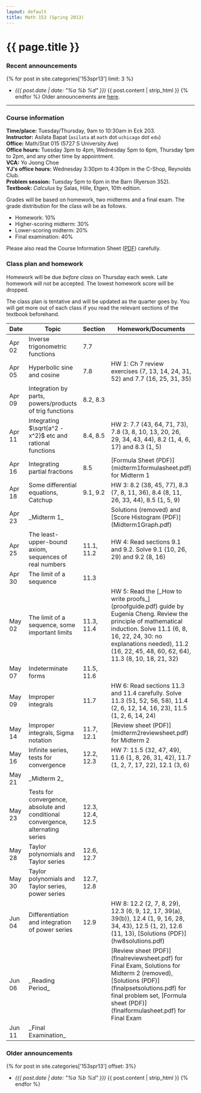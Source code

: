 ```yaml
---
layout: default
title: Math 153 (Spring 2013)
---
```


# {{ page.title }}

### Recent announcements
{% for post in site.categories['153spr13'] limit: 3 %}
* _({{ post.date | date: "%a %b %d" }})_ {{ post.content | strip_html }}
{% endfor %}
Older announcements are [here](#older-announcements).

----
### Course information
**Time/place:** Tuesday/Thursday, 9am to 10:30am in Eck 203.  
**Instructor:** Asilata Bapat (`asilata` at `math` dot `uchicago` dot `edu`)  
**Office:** Math/Stat 015 (5727 S University Ave)  
**Office hours:** Tuesday 3pm to 4pm, Wednesday 5pm to 6pm, Thursday 1pm to 2pm, and any other time by appointment.  
**VCA:** Yo Joong Choe  
**YJ's office hours:** Wednesday 3:30pm to 4:30pm in the C-Shop, Reynolds Club.  
**Problem session:** Tuesday 5pm to 6pm in the Barn (Ryerson 352).  
**Textbook:** _Calculus_ by Salas, Hille, Etgen, 10th edition.  

Grades will be based on homework, two midterms and a final exam. The grade distribution for the class will be as follows.

* Homework: 10%
* Higher-scoring midterm: 30%
* Lower-scoring midterm: 20%
* Final examination: 40%

Please also read the Course Information Sheet ([PDF](courseinformation.pdf)) carefully.

### Class plan and homework
Homework will be due _before class_ on Thursday each week. Late homework will not be accepted. The lowest homework score will be dropped.

The class plan is tentative and will be updated as the quarter goes by. You will get more out of each class if you read the relevant sections of the textbook beforehand.

<div class="classplan">
<table>
<thead>
<tr>
<th>Date</th>
<th>Topic</th>
<th>Section</th>
<th>Homework/Documents</th>
</tr>
</thead>

<tbody>
<tr>
<td>Apr 02</td>
<td>Inverse trigonometric functions</td>
<td>7.7</td>
<td></td>
 </tr>

 <tr>
 <td>Apr 05</td>
 <td>Hyperbolic sine and cosine</td>
 <td>7.8</td>
 <td>HW 1: Ch 7 review exercises (7, 13, 14, 24, 31, 52) and 7.7 (16, 25, 31, 35)</td>
</tr>

<tr>
<td>Apr 09</td>
<td>Integration by parts, powers/products of trig functions</td>
<td>8.2, 8.3</td>
<td></td>
</tr>

<tr>
<td>Apr 11</td>
<td>Integrating $\sqrt{a^2 - x^2}$ etc and rational functions</td>
<td>8.4, 8.5</td>
<td>HW 2: 7.7 (43, 64, 71, 73), 7.8 (3, 8, 10, 13, 20, 26, 29, 34, 43, 44), 8.2 (1, 4, 6, 17) and 8.3 (1, 5)</td>
</tr>

<tr>
<td>Apr 16</td>
<td>Integrating partial fractions</td>
<td>8.5</td>
<td>[Formula Sheet (PDF)](midterm1formulasheet.pdf) for Midterm 1</td>
</tr>

<tr>
<td>Apr 18</td>
<td>Some differential equations, Catchup</td>
<td>9.1, 9.2</td>
<td>HW 3: 8.2 (38, 45, 77), 8.3 (7, 8, 11, 36), 8.4 (8, 11, 26, 33, 44), 8.5 (1, 5, 9)</td>
</tr>

<tr>
<td>Apr 23</td>
<td>_Midterm 1_</td>
<td></td>
<td>Solutions (removed) and [Score Histogram (PDF)](Midterm1Graph.pdf)</td>
</tr>

<tr>
<td>Apr 25</td>
<td>The least-upper-bound axiom, sequences of real numbers</td>
<td>11.1, 11.2</td>
<td>HW 4: Read sections 9.1 and 9.2. Solve 9.1 (10, 26, 29) and 9.2 (8, 16)</td>
</tr>

<tr>
<td>Apr 30</td>
<td>The limit of a sequence</td>
<td>11.3</td>
<td></td>
</tr>

<tr>
<td>May 02</td>
<td>The limit of a sequence, some important limits</td>
<td>11.3, 11.4</td>
<td>HW 5: Read the [_How to write proofs_](proofguide.pdf) guide by Eugenia Cheng. Review the principle of mathematical induction. Solve 11.1 (6, 8, 16, 22, 24, 30: no explanations needed), 11.2 (16, 22, 45, 48, 60, 62, 64), 11.3 (8, 10, 18, 21, 32)</td>
</tr>

<tr>
<td>May 07</td>
<td>Indeterminate forms</td>
<td>11.5, 11.6</td>
<td></td>
</tr>

<tr>
<td>May 09</td>
<td>Improper integrals</td>
<td>11.7</td>
<td>HW 6: Read sections 11.3 and 11.4 carefully. Solve 11.3 (51, 52, 56, 58), 11.4 (2, 6, 12, 14, 16, 23), 11.5 (1, 2, 6, 14, 24)</td>
</tr>

<tr>
<td>May 14</td>
<td>Improper integrals, Sigma notation</td>
<td>11.7, 12.1</td>
<td>[Review sheet (PDF)](midterm2reviewsheet.pdf) for Midterm 2</td>
</tr>

<tr>
<td>May 16</td>
<td>Infinite series, tests for convergence</td>
<td>12.2, 12.3</td>
<td>HW 7: 11.5 (32, 47, 49), 11.6 (1, 8, 26, 31, 42), 11.7 (1, 2, 7, 17, 22), 12.1 (3, 6)</td>
</tr>

<tr>
<td>May 21</td>
<td>_Midterm 2_</td>
<td></td>
<td></td>
</tr>

<tr>
<td>May 23</td>
<td>Tests for convergence, absolute and conditional convergence, alternating series</td>
<td>12.3, 12.4, 12.5</td>
<td></td>
</tr>

<tr>
<td>May 28</td>
<td>Taylor polynomials and Taylor series</td>
<td>12.6, 12.7</td>
<td></td>
</tr>

<tr>
<td>May 30</td>
<td>Taylor polynomials and Taylor series, power series</td>
<td>12.7, 12.8</td>
<td></td>
</tr>

<tr>
<td>Jun 04</td>
<td>Differentiation and integration of power series</td>
<td>12.9</td>
<td>HW 8: 12.2 (2, 7, 8, 29), 12.3 (6, 9, 12, 17, 39(a), 39(b)), 12.4 (1, 9, 16, 28, 34, 43), 12.5 (1, 2), 12.6 (11, 13), [Solutions (PDF)](hw8solutions.pdf)</td>
</tr>

<tr>
<td>Jun 06</td>
<td>_Reading Period_</td>
<td></td>
<td>[Review sheet (PDF)](finalreviewsheet.pdf) for Final Exam, Solutions for Midterm 2 (removed), [Solutions (PDF)](finalpsetsolutions.pdf) for final problem set, [Formula sheet (PDF)](finalformulasheet.pdf) for Final Exam</td>
</tr>

<tr>
<td>Jun 11</td>
<td>_Final Examination_</td>
<td></td>
<td></td>
</tr>
</tbody>
</table>
</div>

### Older announcements
{% for post in site.categories['153spr13'] offset: 3%}
* _({{ post.date | date: "%a %b %d" }})_ {{ post.content | strip_html }}
{% endfor %}
